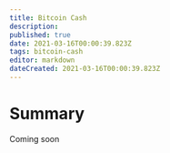 ```yaml
---
title: Bitcoin Cash
description:
published: true
date: 2021-03-16T00:00:39.823Z
tags: bitcoin-cash
editor: markdown
dateCreated: 2021-03-16T00:00:39.823Z
---
```


# Summary
Coming soon